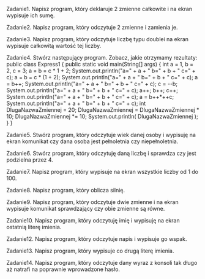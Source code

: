 Zadanie1.
Napisz program, który deklaruje 2 zmienne całkowite i na ekran wypisuje ich sumę.

Zadanie2.
Napisz program, który odczytuje 2 zmienne i zamienia je.

Zadanie3.
Napisz program, który odczytuje liczbę typu doublei na ekran wypisuje całkowitą wartość tej liczby.

Zadanie4.
Stwórz następujący program. Zobacz, jakie otrzymamy rezultaty:
public class Express1 {
 public static void main(String[] args) {
 int a = 1, b = 2, c = 3;
 a = b = c * 1 + 2;
 System.out.println("a=" + a + " b=" + b + " c=" + c);
 a = b = c * (1 + 2);
 System.out.println("a=" + a + " b=" + b + " c=" + c);
 a = b++;
 System.out.println("a=" + a + " b=" + b + " c=" + c);
 c = --b;
 System.out.println("a=" + a + " b=" + b + " c=" + c);
 a++;
 b++;
 c++;
 System.out.println("a=" + a + " b=" + b + " c=" + c);
 a = b++*++c;
 System.out.println("a=" + a + " b=" + b + " c=" + c);
 int DlugaNazwaZmiennej = 20;
 DlugaNazwaZmiennej = DlugaNazwaZmiennej * 10;
 DlugaNazwaZmiennej *= 10;
 System.out.println( DlugaNazwaZmiennej );
 }
}

Zadanie5.
Stwórz program, który odczytuje wiek danej osoby i wypisuję na ekran komunikat czy dana osoba jest pełnoletnia czy niepełnoletnia.

Zadanie6.
Stwórz program, który odczytuję daną liczbę i sprawdza czy jest podzielna przez 4.

Zadanie7.
Napisz program, który wypisuje na ekran wszystkie liczby od 1 do 100.

Zadanie8.
Napisz program, który oblicza silnię.

Zadanie9.
Napisz program, który odczytuje dwie zmienne i na ekran wypisuje komunikat sprawdzający czy obie zmienne są równe.

Zadanie10.
Napisz program, który odczytuję imię i wypisuję na ekran ostatnią literę imienia.

Zadanie12.
Napisz program, który odczytuje napis i wypisuje go wspak.

Zadanie13.
Napisz program, który wypisuje co drugą literę imienia.

Zadanie14.
Napisz program, który odczytuje dany wyraz z konsoli tak długo aż natrafi na poprawnie wprowadzone hasło.
